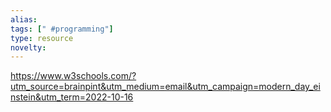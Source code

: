 ```yaml
---
alias: 
tags: [" #programming"]
type: resource
novelty: 
---
```


https://www.w3schools.com/?utm_source=brainpint&utm_medium=email&utm_campaign=modern_day_einstein&utm_term=2022-10-16

